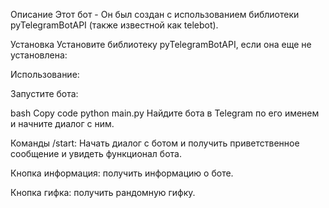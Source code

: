 Описание Этот бот - Он был создан с использованием библиотеки pyTelegramBotAPI (также известной как telebot).

Установка Установите библиотеку pyTelegramBotAPI, если она еще не установлена:

Использование: 

Запустите бота:

bash Copy code python main.py Найдите бота в Telegram по его именем и начните диалог с ним.

Команды /start: Начать диалог с ботом и получить приветственное сообщение и увидеть функционал бота.

Кнопка информация: получить информацию о боте.

Кнопка гифка: получить рандомную гифку.
